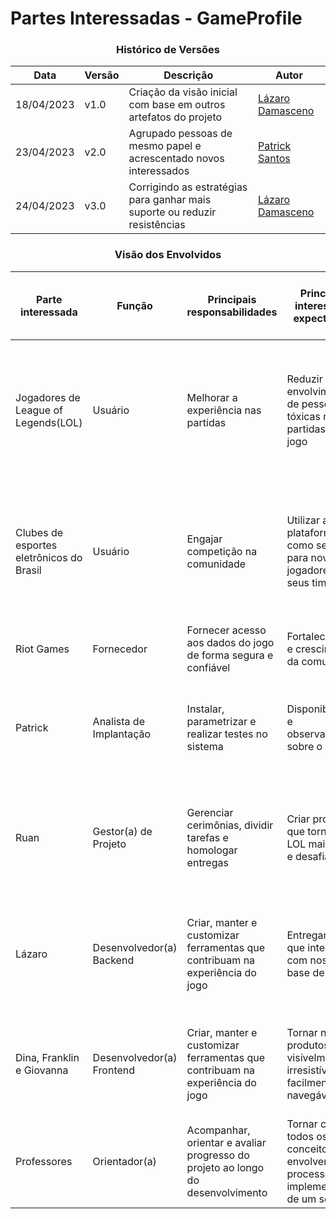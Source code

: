 # Partes Interessadas - GameProfile

<div align="center">

### Histórico de Versões
| Data | Versão |Descrição| Autor
|--|--|--|--|
| 18/04/2023 | v1.0 | Criação da visão inicial com base em outros artefatos do projeto | [Lázaro Damasceno](https://github.com/LazaroDamasceno)|
| 23/04/2023 | v2.0 | Agrupado pessoas de mesmo papel e acrescentado novos interessados | [Patrick Santos](https://github.com/patrickmf)|
| 24/04/2023 | v3.0 | Corrigindo as estratégias para ganhar mais suporte ou reduzir resistências | [Lázaro Damasceno](https://github.com/LazaroDamasceno)|  
</div>

<div align="center">

### Visão dos Envolvidos
|Parte interessada|Função	|Principais responsabilidades	|Principais interesses e expectativas	|Poder na empresa	|Interesse no projeto	|Estratégias para ganhar mais suporte ou reduzir resistências|
|--|--|--|--|--|--|--|
| Jogadores de League of Legends(LOL)	|	Usuário	| Melhorar a experiência nas partidas	| Reduzir o envolvimento de pessoas tóxicas nas partidas do jogo	| 1-Muito baixo |	5-Muito Alto	| Participar de pesquisas de interesse; Receber, prioritariamente, aviso das novidades; Participar de testes de implementações beta |
|Clubes de esportes eletrônicos do Brasil | Usuário | Engajar competição na comunidade	| Utilizar a plataforma como seleção para novos jogadores de seus times	| 1-Muito baixo	| 3-Médio	| Participar de pesquisas de interesse; Receber, prioritariamente, aviso das novidades; Participar de testes de implementações beta |
|Riot Games | Fornecedor	| Fornecer acesso aos dados do jogo de forma segura e confiável	| Fortalecimento e crescimento da comunidade | 2-Baixo | 2-Baixo | Conectar conta Riot no Login/cadastro |
|Patrick | Analista de Implantação |	Instalar, parametrizar e realizar testes no sistema |	Disponibilidade e observabilidade sobre o sistema	 |3-Médio	| 4-Alto |	Buscar mais envolvimento com a stack; Receber bônus por bom desempenho; Receber elogios públicos |
|Ruan | Gestor(a) de Projeto	| Gerenciar cerimônias, dividir tarefas e homologar entregas | Criar produtos que tornem o LOL mais justo e desafiador | 5-Muito Alto | 4-Alto | Interagir com os envolvidos e documentar decisões; Receber bônus por bom desempenho; Receber elogios públicos |
|Lázaro	|	Desenvolvedor(a) Backend	| Criar, manter e customizar ferramentas que contribuam na experiência do jogo	| Entregar APIs que interajam com nossa base de dados	| 4-Alto	| 4-Alto	| Entender melhor o produto e seus requisitos; Receber bônus por bom desempenho; Receber elogios públicos|
|Dina, Franklin e Giovanna | Desenvolvedor(a) Frontend	| Criar, manter e customizar ferramentas que contribuam na experiência do jogo	| Tornar nossos produtos visívelmente irresistíveis e facilmente navegáveis	| 4-Alto	| 4-Alto	| Melhorar a integração e consumo das APIs; Receber bônus por bom desempenho; Receber elogios públicos|
|Professores | Orientador(a)	| Acompanhar, orientar e avaliar progresso do projeto ao longo do desenvolvimento | Tornar claro todos os conceitos que envolvem o processo de implementação de um software | 3-Médio | 3-Médio |	Feedback continuo|



